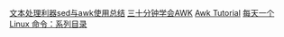 [文本处理利器sed与awk使用总结](https://taozj.org/201612/cmd-tools-sed-awk.html?hmsr=toutiao.io&utm_medium=toutiao.io&utm_source=toutiao.io)
[三十分钟学会AWK](https://aicode.cc/san-shi-fen-zhong-xue-huiawk.html)
[Awk Tutorial](https://www.tutorialspoint.com/awk/index.htm)
[每天一个 Linux 命令：系列目录](http://mp.weixin.qq.com/s?__biz=MzAxODI5ODMwOA==&mid=2666540459&idx=1&sn=301fc43baaea80e1512b4972d45677b2&chksm=80dce900b7ab60163db2f04e96a9f56ee1ab19e4c56c0d9189c89b9544c4e7eea7cef4bdac8c&mpshare=1&scene=23&srcid=0226B61XIBPl7Z0k4lolknvm#rd)
